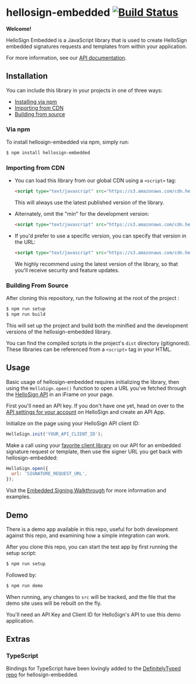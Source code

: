 # hellosign-embedded [![Build Status](https://travis-ci.org/HelloFax/hellosign-embedded.svg?branch=master)](https://travis-ci.org/HelloFax/hellosign-embedded)

**Welcome!**

HelloSign Embedded is a JavaScript library that is used to create HelloSign embedded signatures requests and templates from within your application.

For more information, see our [API documentation](https://www.hellosign.com/api/documentation).

## Installation

You can include this library in your projects in one of three ways:
* [Installing via npm](#via-npm)
* [Importing from CDN](#importing-from-cdn)
* [Building from source](#building-from-source)

### Via npm

  To install hellosign-embedded via npm, simply run:

  ```bash
  $ npm install hellosign-embedded
  ```


### Importing from CDN

* You can load this library from our global CDN using a `<script>` tag:

    ```html
    <script type="text/javascript" src="https://s3.amazonaws.com/cdn.hellosign.com/public/js/hellosign-embedded.LATEST.min.js"></script>
    ```

    This will always use the latest published version of the library.

* Alternately, omit the "min" for the development version:

    ```html
    <script type="text/javascript" src="https://s3.amazonaws.com/cdn.hellosign.com/public/js/hellosign-embedded.LATEST.js"></script>
    ```

* If you'd prefer to use a specific version, you can specify that version in the URL:

    ```html
    <script type="text/javascript" src="https://s3.amazonaws.com/cdn.hellosign.com/public/js/hellosign-embedded.0.1.6.min.js"></script>
    ```

    We highly recommend using the latest version of the library, so that you'll receive security and feature updates.


### Building From Source

After cloning this repository, run the following at the root of the project :

```bash
$ npm run setup
$ npm run build
```

This will set up the project and build both the minified and the development versions of the hellosign-embedded library.

You can find the compiled scripts in the project's `dist` directory (gitignored). These libraries can be referenced from a `<script>` tag in your HTML.

## Usage

Basic usage of hellosign-embedded requires initializing the library, then using the `HelloSign.open()` function to open a URL you've fetched through the [HelloSign API](https://www.hellosign.com/api) in an iFrame on your page.

First you'll need an API key. If you don't have one yet, head on over to the [API settings for your account](https://www.hellosign.com/home/myAccount#api) on HelloSign and create an API App.

Initialize on the page using your HelloSign API client ID:

```js
HelloSign.init('YOUR_API_CLIENT_ID');
```

Make a call using your [favorite client library](https://www.hellosign.com/api/libraries) on our API for an embedded signature request or template, then use the signer URL you get back with hellosign-embedded:

```js
HelloSign.open({
  url: 'SIGNATURE_REQUEST_URL',
});
```

Visit the [Embedded Signing Walkthrough](https://app.hellosign.com/api/embeddedSigningWalkthrough) for more information and examples.


## Demo

There is a demo app available in this repo, useful for both development against this repo, and examining how a simple integration can work.

After you clone this repo, you can start the test app by first running the setup script:

```sh
$ npm run setup
```

Followed by:

```sh
$ npm run demo
```

When running, any changes to `src` will be tracked, and the file that the demo site uses will be rebuilt on the fly.

You'll need an API Key and Client ID for HelloSign's API to use this demo application.


## Extras

### TypeScript
Bindings for TypeScript have been lovingly added to the [DefinitelyTyped repo](https://github.com/DefinitelyTyped/DefinitelyTyped) for hellosign-embedded.
